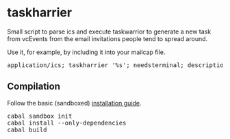 # taskharrier
Small script to parse ics and execute taskwarrior to generate a new task
from vcEvents from the email invitations people tend to spread around. 

Use it, for example, by including it into your mailcap file.

<pre>
application/ics; taskharrier '%s'; needsterminal; description=Add Event Invitations to taskwarrior; nametemplate=%s.ics
</pre>

## Compilation

Follow the basic (sandboxed) [installation
guide](https://www.haskell.org/cabal/users-guide/installing-packages.html#developing-with-sandboxes).

<pre>
cabal sandbox init
cabal install --only-dependencies 
cabal build      
</pre>
